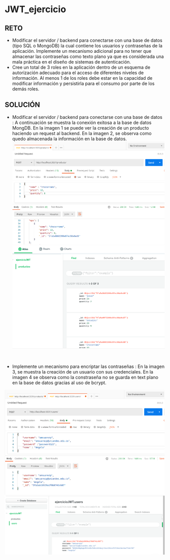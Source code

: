 # JWT_ejercicio

## RETO
* Modificar el servidor / backend para conectarse con una base de datos (tipo SQL o MongoDB) la cual contiene los usuarios y contraseñas de la aplicación. Implemente un mecanismo adicional para no tener que almacenar las contraseñas como texto plano ya que es considerada una mala práctica en el diseño de sistemas de autenticación.
* Cree un total de 3 roles en la aplicación dentro de un esquema de autorización adecuado para el acceso de diferentes niveles de información. Al menos 1 de los roles debe estar en la capacidad de modificar información y persistirla para el consumo por parte de los demás roles.

## SOLUCIÓN

* Modificar el servidor / backend para conectarse con una base de datos : A continuación se muestra la conexión exitosa a la base de datos MongDB. En la imagen 1 se puede ver la creación de un producto haciendo un request al backend. En la imagen 2, se observa como quedo almacenada la información en la base de datos.
![](https://github.com/amsuarezp18/JWT_ejercicio/blob/main/images/createProductDatabase.png)
![](https://github.com/amsuarezp18/JWT_ejercicio/blob/main/images/createProduct.png)

<br>

* Implemente un mecanismo para encriptar las contraseñas : En la imagen 3, se muestra la creación de un usuario con sus credenciales. En la imagen 4 se observa como la constraseña no se guarda en text plano en la base de datos gracias al uso de bcrypt.

![](https://github.com/amsuarezp18/JWT_ejercicio/blob/main/images/createUser.png)
![](https://github.com/amsuarezp18/JWT_ejercicio/blob/main/images/claveEncriptada.png)

</br>
